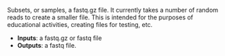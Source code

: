 Subsets, or samples, a fastq.gz file. It currently takes a number of random reads to create a smaller file. This is intended for the purposes of educational activities, creating files for testing, etc.

- **Inputs**: a fastq.gz or fastq file
- **Outputs**: a fastq file.
